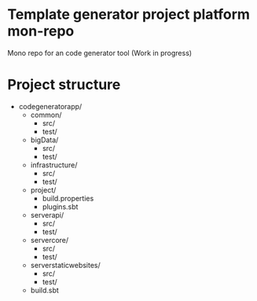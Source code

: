 # Template generator project platform mon-repo 

Mono repo for an code generator tool (Work in progress)

# Project structure
* codegeneratorapp/
    * common/
        * src/
        * test/
    * bigData/
        * src/
        * test/
    * infrastructure/
        * src/
        * test/
    * project/
        * build.properties
        * plugins.sbt
   * serverapi/
        * src/
        * test/
   * servercore/
        * src/
        * test/
   * serverstaticwebsites/
       * src/
       * test/
   * build.sbt
